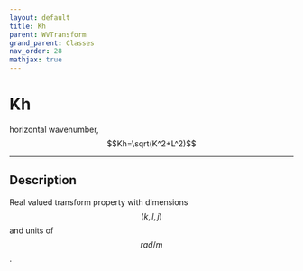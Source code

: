 ```yaml
---
layout: default
title: Kh
parent: WVTransform
grand_parent: Classes
nav_order: 28
mathjax: true
---
```


#  Kh

horizontal wavenumber, $$Kh=\sqrt(K^2+L^2)$$


---

## Description
Real valued transform property with dimensions $$(k,l,j)$$ and units of $$rad/m$$.

